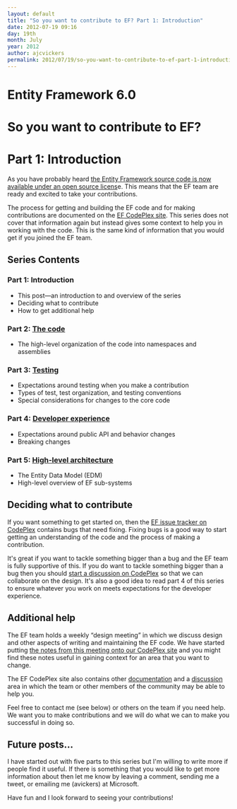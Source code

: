 ```yaml
---
layout: default
title: "So you want to contribute to EF? Part 1: Introduction"
date: 2012-07-19 09:16
day: 19th
month: July
year: 2012
author: ajcvickers
permalink: 2012/07/19/so-you-want-to-contribute-to-ef-part-1-introduction/
---
```


# Entity Framework 6.0
# So you want to contribute to EF?
# Part 1: Introduction

As you have probably heard <a href="https://docs.microsoft.com/archive/blogs/adonet/entity-framework-and-open-source">the Entity Framework source code is now available under an open source licens</a>e. This means that the EF team are ready and excited to take your contributions.

The process for getting and building the EF code and for making contributions are documented on the <a href="http://entityframework.codeplex.com/documentation">EF CodePlex site</a>. This series does not cover that information again but instead gives some context to help you in working with the code. This is the same kind of information that you would get if you joined the EF team.
<h2>Series Contents</h2>
<h3>Part 1: Introduction</h3>
<ul>
	<li>This post—an introduction to and overview of the series</li>
	<li>Deciding what to contribute</li>
	<li>How to get additional help</li>
</ul>
<h3>Part 2: <a title="The code" href="/2012/07/19/so-you-want-to-contribute-to-ef-part-2-the-code/">The code</a></h3>
<ul>
	<li>The high-level organization of the code into namespaces and assemblies</li>
</ul>
<h3>Part 3: <a title="Testing" href="/2012/07/19/so-you-want-to-contribute-to-ef-part-3-testing/">Testing</a></h3>
<ul>
	<li>Expectations around testing when you make a contribution</li>
	<li>Types of test, test organization, and testing conventions</li>
	<li>Special considerations for changes to the core code</li>
</ul>
<h3>Part 4: <a title="Developer experience" href="/2012/07/19/so-you-want-to-contribute-to-ef-part-4-developer-experience/">Developer experience</a></h3>
<ul>
	<li>Expectations around public API and behavior changes</li>
	<li>Breaking changes</li>
</ul>
<h3>Part 5: <a title="High-level architecture" href="/2012/07/19/so-you-want-to-contribute-to-ef-part-5-high-level-architecture/">High-level architecture</a></h3>
<ul>
	<li>The Entity Data Model (EDM)</li>
	<li>High-level overview of EF sub-systems</li>
</ul>
<h2>Deciding what to contribute</h2>
If you want something to get started on, then the <a href="http://entityframework.codeplex.com/workitem/list/basic">EF issue tracker on CodePlex</a> contains bugs that need fixing. Fixing bugs is a good way to start getting an understanding of the code and the process of making a contribution.

It's great if you want to tackle something bigger than a bug and the EF team is fully supportive of this. If you do want to tackle something bigger than a bug then you should <a href="http://entityframework.codeplex.com/discussions">start a discussion on CodePlex</a> so that we can collaborate on the design. It's also a good idea to read part 4 of this series to ensure whatever you work on meets expectations for the developer experience.
<h2>Additional help</h2>
The EF team holds a weekly “design meeting” in which we discuss design and other aspects of writing and maintaining the EF code. We have started putting <a href="http://entityframework.codeplex.com/wikipage?title=Design%20Meeting%20Notes">the notes from this meeting onto our CodePlex site</a> and you might find these notes useful in gaining context for an area that you want to change.

The EF CodePlex site also contains other <a href="http://entityframework.codeplex.com/documentation">documentation</a> and a <a href="http://entityframework.codeplex.com/discussions">discussion</a> area in which the team or other members of the community may be able to help you.

Feel free to contact me (see below) or others on the team if you need help. We want you to make contributions and we will do what we can to make you successful in doing so.
<h2>Future posts…</h2>
I have started out with five parts to this series but I'm willing to write more if people find it useful. If there is something that you would like to get more information about then let me know by leaving a comment, sending me a tweet, or emailing me (avickers) at Microsoft.

Have fun and I look forward to seeing your contributions!
